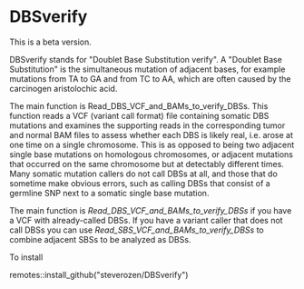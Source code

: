 # DBSverify

This is a beta version.

DBSverify stands for "Doublet Base Substitution verify". 
A "Doublet Base Substitution" is the simultaneous mutation
of adjacent bases, for example mutations from TA to GA and
from TC to AA, which are often caused by the carcinogen 
aristolochic acid.

The main function is Read_DBS_VCF_and_BAMs_to_verify_DBSs. This
function reads a VCF (variant call format) file containing somatic 
DBS mutations and examines the supporting reads in the 
corresponding tumor and normal BAM files to assess whether 
each DBS is likely real, i.e. arose at one time on a single
chromosome. This is as opposed to being two adjacent single 
base mutations on homologous chromosomes, or adjacent 
mutations that occurred on the same chromosome but at 
detectably different times. Many somatic mutation callers do
not call DBSs at all, and those that do sometime make 
obvious errors, such as calling DBSs that consist of a 
germline SNP next to a somatic single base mutation.

The main function is *Read_DBS_VCF_and_BAMs_to_verify_DBSs*
if you have a VCF with already-called DBSs. If you have a variant
caller that does not call DBSs you can use
*Read_SBS_VCF_and_BAMs_to_verify_DBSs* to combine adjacent
SBSs to be analyzed as DBSs.

To install

remotes::install_github("steverozen/DBSverify")

